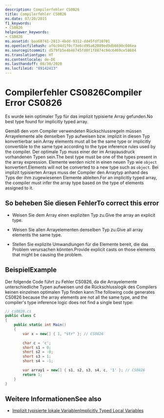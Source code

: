 ```yaml
---
description: Compilerfehler CS0826
title: Compilerfehler CS0826
ms.date: 07/20/2015
f1_keywords:
- CS0826
helpviewer_keywords:
- CS0826
ms.assetid: baa68741-2813-4bdd-9312-dd45fdf10701
ms.openlocfilehash: af6c04d1f0cf3e6cd95a62889ed9db6690c086ea
ms.sourcegitcommit: d579fb5e4b46745fd0f1f8874c94c6469ce58604
ms.translationtype: HT
ms.contentlocale: de-DE
ms.lasthandoff: 08/30/2020
ms.locfileid: "89142413"
---
```

# <a name="compiler-error-cs0826"></a><span data-ttu-id="19ac1-103">Compilerfehler CS0826</span><span class="sxs-lookup"><span data-stu-id="19ac1-103">Compiler Error CS0826</span></span>
<span data-ttu-id="19ac1-104">Es wurde kein optimaler Typ für das implizit typisierte Array gefunden.</span><span class="sxs-lookup"><span data-stu-id="19ac1-104">No best type found for implicitly typed array.</span></span>  
  
 <span data-ttu-id="19ac1-105">Gemäß den vom Compiler verwendeten Rückschlussregeln müssen Arrayelemente alle denselben Typ aufweisen bzw. implizit in diesen Typ konvertierbar sein.</span><span class="sxs-lookup"><span data-stu-id="19ac1-105">Array elements must all be the same type or implicitly convertible to the same type according to the type inference rules used by the compiler.</span></span> <span data-ttu-id="19ac1-106">Der optimale Typ muss einer der im Arrayausdruck vorhandenen Typen sein.</span><span class="sxs-lookup"><span data-stu-id="19ac1-106">The best type must be one of the types present in the array expression.</span></span> <span data-ttu-id="19ac1-107">Elemente werden nicht in einen neuen Typ wie `object` konvertiert.</span><span class="sxs-lookup"><span data-stu-id="19ac1-107">Elements will not be converted to a new type such as `object`.</span></span> <span data-ttu-id="19ac1-108">Bei implizit typisierten Arrays muss der Compiler den Arraytyp anhand des Typs der ihm zugewiesenen Elemente ableiten.</span><span class="sxs-lookup"><span data-stu-id="19ac1-108">For an implicitly typed array, the compiler must infer the array type based on the type of elements assigned to it.</span></span>  
  
## <a name="to-correct-this-error"></a><span data-ttu-id="19ac1-109">So beheben Sie diesen Fehler</span><span class="sxs-lookup"><span data-stu-id="19ac1-109">To correct this error</span></span>  
  
- <span data-ttu-id="19ac1-110">Weisen Sie dem Array einen expliziten Typ zu.</span><span class="sxs-lookup"><span data-stu-id="19ac1-110">Give the array an explicit type.</span></span>  
  
- <span data-ttu-id="19ac1-111">Weisen Sie allen Arrayelementen denselben Typ zu.</span><span class="sxs-lookup"><span data-stu-id="19ac1-111">Give all array elements the same type.</span></span>  
  
- <span data-ttu-id="19ac1-112">Stellen Sie explizite Umwandlungen für die Elemente bereit, die das Problem verursachen könnten.</span><span class="sxs-lookup"><span data-stu-id="19ac1-112">Provide explicit casts on those elements that might be causing the problem.</span></span>  
  
## <a name="example"></a><span data-ttu-id="19ac1-113">Beispiel</span><span class="sxs-lookup"><span data-stu-id="19ac1-113">Example</span></span>  
 <span data-ttu-id="19ac1-114">Der folgende Code führt zu Fehler CS0826, da die Arrayelemente unterschiedliche Typen aufweisen und die Rückschlusslogik des Compilers keinen einzelnen optimalen Typ finden kann:</span><span class="sxs-lookup"><span data-stu-id="19ac1-114">The following code generates CS0826 because the array elements are not all the same type, and the compiler's type inference logic does not find a single best type:</span></span>  
  
```csharp  
// cs0826.cs  
public class C  
{  
    public static int Main()  
    {  
        var x = new[] { 1, "str" }; // CS0826  
  
        char c = 'c';  
        short s1 = 0;  
        short s2 = -0;  
        short s3 = 1;  
        short s4 = -1;  
  
        var array1 = new[] { s1, s2, s3, s4, c, '1' }; // CS0826  
        return 1;  
    }  
}  
```  
  
## <a name="see-also"></a><span data-ttu-id="19ac1-115">Weitere Informationen</span><span class="sxs-lookup"><span data-stu-id="19ac1-115">See also</span></span>

- [<span data-ttu-id="19ac1-116">Implizit typisierte lokale Variablen</span><span class="sxs-lookup"><span data-stu-id="19ac1-116">Implicitly Typed Local Variables</span></span>](../../programming-guide/classes-and-structs/implicitly-typed-local-variables.md)
